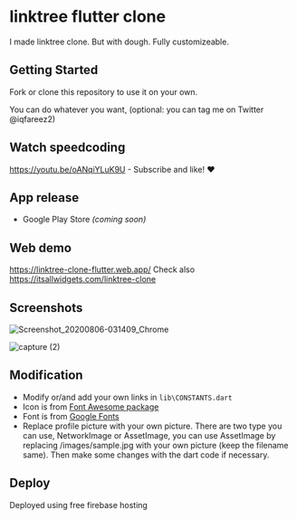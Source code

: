 # linktree flutter clone

I made linktree clone. But with dough.
Fully customizeable.

## Getting Started

Fork or clone this repository to use it on your own.

You can do whatever you want, (optional: you can tag me on Twitter @iqfareez2)

## Watch speedcoding

https://youtu.be/oANqiYLuK9U - Subscribe and like! :heart:

## App release

- Google Play Store _(coming soon)_

## Web demo

https://linktree-clone-flutter.web.app/
Check also https://itsallwidgets.com/linktree-clone

## Screenshots

![Screenshot_20200806-031409_Chrome](https://user-images.githubusercontent.com/60868965/89478580-f9098780-d7c2-11ea-91b7-38047024515d.jpg)

![capture (2)](https://user-images.githubusercontent.com/60868965/89478593-01fa5900-d7c3-11ea-9692-5b7c4ee84f72.gif)

## Modification

- Modify or/and add your own links in `lib\CONSTANTS.dart`
- Icon is from [Font Awesome package](https://fontawesome.com/icons?d=gallery)
- Font is from [Google Fonts](https://fonts.google.com/)
- Replace profile picture with your own picture. There are two type you can use, NetworkImage or AssetImage, you can use AssetImage by replacing /images/sample.jpg with your own picture (keep the filename same). Then make some changes with the dart code if necessary.

## Deploy

Deployed using free firebase hosting

